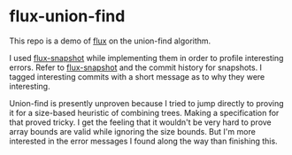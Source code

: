 # flux-union-find
This repo is a demo of [flux](https://github.com/flux-rs/flux) on the union-find algorithm.

I used [flux-snapshot](https://github.com/cole-k/flux-snapshot) while implementing
them in order to profile interesting errors. 
Refer to [flux-snapshot](./flux-snapshot) and the commit history for snapshots.
I tagged interesting commits with a short message as to why they were interesting.

Union-find is presently unproven because I tried to jump directly to proving it for
a size-based heuristic of combining trees. Making a specification for that proved
tricky. I get the feeling that it wouldn't be very hard to prove array bounds are valid
while ignoring the size bounds. But I'm more interested in the error messages I found
along the way than finishing this.
